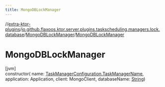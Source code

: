 ```yaml
---
title: MongoDBLockManager
---
```


//[extra-ktor-plugins](../../../index.md)/[io.github.flaxoos.ktor.server.plugins.taskscheduling.managers.lock.database](../index.md)/[MongoDBLockManager](index.md)/[MongoDBLockManager](-mongo-d-b-lock-manager.md)

# MongoDBLockManager

[jvm]\
constructor(
name: [TaskManagerConfiguration.TaskManagerName](../../io.github.flaxoos.ktor.server.plugins.taskscheduling.managers/-task-manager-configuration/-task-manager-name/index.md),
application: Application, client: MongoClient,
databaseName: [String](https://kotlinlang.org/api/latest/jvm/stdlib/kotlin/-string/index.md))




